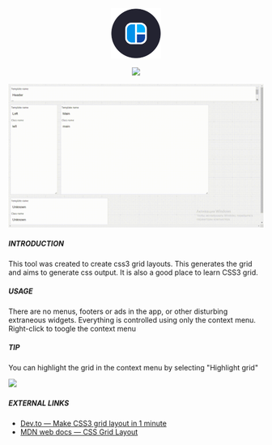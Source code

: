 <p align="center">
  <a href="https://layout-master.now.sh/" target="_blank" rel="noopener noreferrer">
    <img width="100" src="https://raw.githubusercontent.com/vaheqelyan/layout-master/master/static/logo-192.png" alt="Layout-master logo"></a>
</p>

<p align="center">
  <a><img src="https://img.shields.io/website/https/layout-master.now.sh?style=for-the-badge"/></a>
</p>

<p align="center">
	<a href="https://layout-master.now.sh/" target="_blank" rel="noopener noreferrer">
		<img src="assets/demo.gif" />
	</a>
</p>
    
##### INTRODUCTION

This tool was created to create css3 grid layouts. This generates the grid and aims to generate css output. It is also a good place to learn CSS3 grid.

##### USAGE

There are no menus, footers or ads in the app, or other disturbing extraneous widgets.
Everything is controlled using only the context menu. Right-click to toogle the context menu

##### TIP

You can highlight the grid in the context menu by selecting "Highlight grid"

![](https://res.cloudinary.com/dmtrk3yns/image/upload/c_scale,h_388,q_auto/v1566135912/grid-maker/ezgif-2-a3ef207c2eec.gif)

##### EXTERNAL LINKS

- [Dev.to — Make CSS3 grid layout in 1 minute]()
- [MDN web docs — CSS Grid Layout](https://developer.mozilla.org/en-US/docs/Web/CSS/CSS_Grid_Layout)